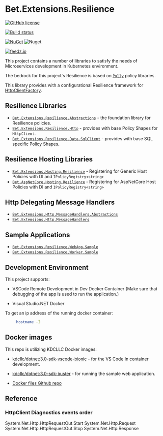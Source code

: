# Bet.Extensions.Resilience
[![GitHub license](https://img.shields.io/badge/license-MIT-blue.svg?style=flat-square)](https://raw.githubusercontent.com/kdcllc/Bet.Extensions.Resilience/master/LICENSE)

[![Build status](https://ci.appveyor.com/api/projects/status/tmqs7xbq1aqee3md/branch/master?svg=true)](https://ci.appveyor.com/project/kdcllc/bet-extensions-resilience/branch/master)

[![NuGet](https://img.shields.io/nuget/v/Bet.Extensions.Resilience.Abstractions.svg)](https://www.nuget.org/packages?q=Bet.Extensions.Resilience.Abstractions)
![Nuget](https://img.shields.io/nuget/dt/Bet.Extensions.Resilience.Abstractions)

[![feedz.io](https://img.shields.io/badge/endpoint.svg?url=https://f.feedz.io/kdcllc/bet-extensions-resilience/shield/Bet.Extensions.Resilience.Abstractions/latest)](https://f.feedz.io/kdcllc/bet-extensions-resilience/packages/Bet.Extensions.Resilience.Abstractions/latest/download)

This project contains a number of libraries to satisfy the needs of Microservices development in Kubernetes environment.

The bedrock for this project's Resilience is based on [`Polly`](https://github.com/App-vNext/Polly) policy libraries.

This library provides with a configurational Resilience framework for [HttpClientFactory](https://docs.microsoft.com/en-us/dotnet/architecture/microservices/implement-resilient-applications/use-httpclientfactory-to-implement-resilient-http-requests).

## Resilience Libraries

- [`Bet.Extensions.Resilience.Abstractions`](./src/Bet.Extensions.Resilience.Abstractions/) - the foundation library for Resilience policies.
- [`Bet.Extensions.Resilience.Http`](./src/Bet.Extensions.Resilience.Http/) - provides with base Policy Shapes for `HttpClient`.
- [`Bet.Extensions.Resilience.Data.SqlClient`](./src/Bet.Extensions.Resilience.Data.SqlClient/) - provides with base SQL specific Policy Shapes.

## Resilience Hosting Libraries

- [`Bet.Extensions.Hosting.Resilience`](./src/Bet.Extensions.Hosting.Resilience/) - Registering for Generic Host Policies with DI and `IPolicyRegistry<string>`
- [`Bet.AspNetCore.Hosting.Resilience`](./src/Bet.AspNetCore.Hosting.Resilience/) - Registering for AspNetCore Host Policies with DI and `IPolicyRegistry<string>`

## Http Delegating Message Handlers

- [`Bet.Extensions.Http.MessageHandlers.Abstractions`](./src/Bet.Extensions.Http.MessageHandlers.Abstractions/)
- [`Bet.Extensions.Http.MessageHandlers`](./src/Bet.Extensions.Http.MessageHandlers/)

## Sample Applications

- [`Bet.Extensions.Resilience.WebApp.Sample`](./src/Bet.Extensions.Resilience.WebApp.Sample/)
- [`Bet.Extensions.Resilience.Worker.Sample`](./src/Bet.Extensions.Resilience.Worker.Sample/)

## Development Environment

This project supports:

- VSCode Remote Development in Dev Docker Container (Make sure that debugging of the app is used to run the application.)

- Visual Studio.NET Docker

To get an ip address of the running docker container:

```bash
     hostname -I
```

## Docker images

This repo is utilizing KDCLLC Docker images:

- [kdcllc/dotnet:3.0-sdk-vscode-bionic](https://hub.docker.com/r/kdcllc/dotnet/tags) - for the VS Code In container development.

- [kdcllc/dotnet:3.0-sdk-buster](https://hub.docker.com/r/kdcllc/dotnet/tags) - for running the sample web application.

- [Docker files Github repo](https://github.com/kdcllc/docker/blob/master/dotnet/dotnet-docker.md)

## Reference

### HttpClient Diagnostics events order

System.Net.Http.HttpRequestOut.Start
System.Net.Http.Request
System.Net.Http.HttpRequestOut.Stop
System.Net.Http.Response
